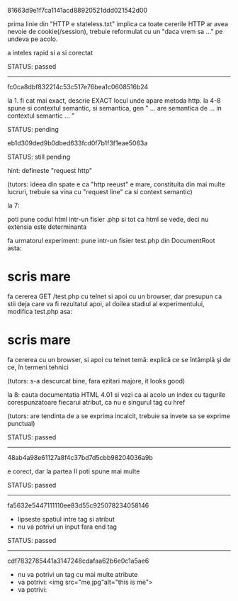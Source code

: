 81663d9e1f7ca1141acd88920521ddd021542d00

prima linie din "HTTP e stateless.txt" implica ca toate cererile HTTP ar avea
nevoie de cookie(/session), trebuie reformulat cu un "daca vrem sa ..." pe
undeva pe acolo.

a inteles rapid si a si corectat

STATUS: passed

----

fc0ca8dbf832214c53c517e76bea1c0608516b24

la 1. fi cat mai exact, descrie EXACT locul unde apare metoda http. la 4-8
spune si contextul semantic, si semantica, gen " ... are semantica de ... in
contextul semantic ... "

STATUS: pending

eb1d309ded9b0dbed633fcd0f7b1f3f1eae5063a

STATUS: still pending

hint: defineste "request http"

(tutors: ideea din spate e ca "http reeust" e mare, constituita din mai multe
lucruri, trebuie sa vina cu "request line" ca si context semantic)


la 7:

poti pune codul html intr-un fisier .php si tot ca html se vede, deci nu
extensia este determinanta

fa urmatorul experiment: pune intr-un fisier test.php din DocumentRoot asta:
<h1>scris mare</h1>
fa cererea GET /test.php cu telnet
si apoi cu un browser, dar presupun ca stii deja care va fi rezultatul
apoi, al doilea stadiul al experimentului, modifica test.php asa:
<?php header('Content-Type: text/plain');?><h1>scris mare</h1>
fa cererea cu un browser, si apoi cu telnet
temă: explică ce se întâmplă şi de ce, în termeni tehnici

(tutors: s-a descurcat bine, fara ezitari majore, it looks good)

la 8: cauta documentatia HTML 4.01 si vezi ca ai acolo un index cu tagurile
corespunzatoare fiecarui atribut, ca <a> nu e singurul tag cu href

(tutors: are tendinta de a se exprima incalcit, trebuie sa invete sa se exprime
punctual)

STATUS: passed

----

48ab4a98e61127a8f4c37bd7d5cbb98204036a9b

e corect, dar la partea II poti spune mai multe

STATUS: passed

----

fa5632e5447111110ee83d55c925078234058146

- lipseste spatiul intre tag si atribut
- nu va potrivi un input fara end tag

STATUS: passed

----

cdf7832785441a3147248cdafaa62b6e0c1a5ae6

- nu va potrivi un tag cu mai multe atribute
- va potrivi: <img src="me.jpg"alt="this is me">
- va potrivi: <script >, corect ar fi: <script>

STATUS: passed

----

6ab6b4dc0e9a430c8a553fba65496c1f19655bee

- va trebui sa potriveasca oricare dintre inputurile <input type="checkbox"
checked>, <input checked type="checkbox">, cu oricate combinatii de atribute
cu sau fara valoare in orice ordine; e mentionat si in cerinta asta

STATUS: passed

----

03e2f993718e7bd70c1e321d2d4881395e37782c

- va trebui sa potrivesti taguri in taguri (tutors: a auzit si stapaneneste
  recursivitatea)
(tutors: el intreaba: "Si cum fac recursivitatea ?", raspuns:
  " citeste din nou cerinta cu atentie si spune-mi daca-ti vine vreo idee")
(tot nu stie, deci indiciu:)
- in exercitiu spune ca poti extinde metalimbajul
